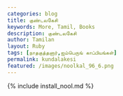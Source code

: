 ```yaml
---  
categories: blog  
title: குண்டலகேசி
keywords: More, Tamil, Books  
description: குண்டலகேசி
author: Tamilan  
layout: Ruby  
tags: [நாதகுத்தனார்,ஐம்பெருங் காப்பியங்கள்]
permalink: kundalakesi  
featured: /images/noolkal_96_6.png  
---  
```

{% include install_nool.md %} 


